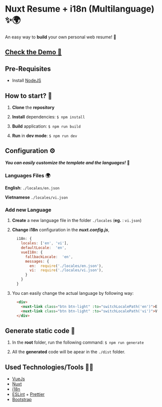 
# Nuxt Resume + i18n (Multilanguage) ✨🌍

An easy way to **build** your own personal web resume! 💪

## [Check the Demo 💾](https://manhcuongdtbk.github.io/nuxt-resume/)

## Pre-Requisites

- Install [NodeJS](https://nodejs.org/en/)

## How to start? 🥳

1. **Clone** the **repository**

2. **Install** dependencies: `$ npm install`

3. **Build** application: `$ npm run build`

4. **Run** in **dev mode**: `$ npm run dev`

## Configuration ⚙

***You can easily customize the template and the languages!*** 🚀

### Languages Files 🌍

**English**: `./locales/en.json`

**Vietnamese** `./locales/vi.json`

### Add new Language

1. **Create** a new language file in the folder `./locales` (**eg.** : `vi.json`)

2. **Change** **i18n** configuration in the ***nuxt.config.js***,

   ```javascript
     i18n: {
       locales: ['en', 'vi'],
       defaultLocale:  'en',
       vueI18n: {
         fallbackLocale:  'en',
         messages: {
           en:  require('./locales/en.json'),
           vi:  require('./locales/vi.json'),
         }
       }
     }
   ```

3. You can easily change the actual language by following way:

   ```html
     <div>
       <nuxt-link class="btn btn-light" :to="switchLocalePath('en')">EN</nuxt-link>
       <nuxt-link class="btn btn-light" :to="switchLocalePath('vi')">VI</nuxt-link>
     </div>
   ```

## Generate static code 🥳

1. In the **root** folder, run the following command: `$ npm run generate`

2. All the **generated** code will be apear in the `./dist` folder.

## Used Technologies/Tools 🔧🦾

- [VueJs](https://vuejs.org/)
- [Nuxt](https://nuxtjs.org/)
- [i18n](https://nuxtjs.org/examples/i18n/)
- [ESLint](https://eslint.org/) + [Prettier](https://prettier.io/)
- [Bootstrap](https://getbootstrap.com/docs/4.1/getting-started/introduction/)
